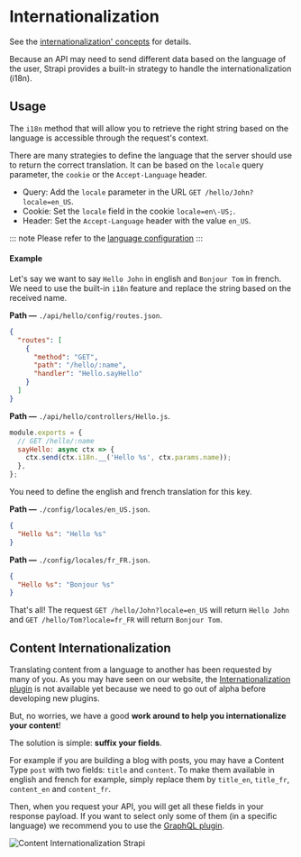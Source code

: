 # Internationalization

See the [internationalization' concepts](../concepts/concepts.md#internationalization-and-localization) for details.

Because an API may need to send different data based on the language of the user, Strapi provides a built-in strategy to handle the internationalization (i18n).

## Usage

The `i18n` method that will allow you to retrieve the right string based on the language is accessible through the request's context.

There are many strategies to define the language that the server should use to return the correct translation. It can be based on the `locale` query parameter, the `cookie` or the `Accept-Language` header.

- Query: Add the `locale` parameter in the URL `GET /hello/John?locale=en_US`.
- Cookie: Set the `locale` field in the cookie `locale=en\-US;`.
- Header: Set the `Accept-Language` header with the value `en_US`.

::: note
Please refer to the [language configuration](../configurations/configurations.md#language)
:::

#### Example

Let's say we want to say `Hello John` in english and `Bonjour Tom` in french. We need to use the built-in `i18n` feature and replace the string based on the received name.

**Path —** `./api/hello/config/routes.json`.

```json
{
  "routes": [
    {
      "method": "GET",
      "path": "/hello/:name",
      "handler": "Hello.sayHello"
    }
  ]
}
```

**Path —** `./api/hello/controllers/Hello.js`.

```js
module.exports = {
  // GET /hello/:name
  sayHello: async ctx => {
    ctx.send(ctx.i18n.__('Hello %s', ctx.params.name));
  },
};
```

You need to define the english and french translation for this key.

**Path —** `./config/locales/en_US.json`.

```json
{
  "Hello %s": "Hello %s"
}
```

**Path —** `./config/locales/fr_FR.json`.

```json
{
  "Hello %s": "Bonjour %s"
}
```

That's all! The request `GET /hello/John?locale=en_US` will return `Hello John` and `GET /hello/Tom?locale=fr_FR` will return `Bonjour Tom`.

## Content Internationalization

Translating content from a language to another has been requested by many of you. As you may have seen on our website, the [Internationalization plugin](https://strapi.io/marketplace/internationalization) is not available yet because we need to go out of alpha before developing new plugins.

But, no worries, we have a good **work around to help you internationalize your content**!

The solution is simple: **suffix your fields**.

For example if you are building a blog with posts, you may have a Content Type `post` with two fields: `title` and `content`. To make them available in english and french for example, simply replace them by `title_en`, `title_fr`, `content_en` and `content_fr`.

Then, when you request your API, you will get all these fields in your response payload. If you want to select only some of them (in a specific language) we recommend you to use the [GraphQL plugin](graphql.md).

![Content Internationalization Strapi](../assets/internationalization.gif)
